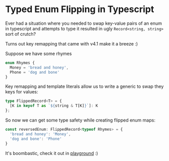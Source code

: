 # Typed Enum Flipping in Typescript

Ever had a situation where you needed to swap key-value pairs of an enum in typescript and attempts to type it resulted in ugly `Record<string, string>` sort of crutch?

Turns out key remapping that came with v4.1 make it a breeze :)

Suppose we have some rhymes

```typescript
enum Rhymes {
  Money = 'bread and honey',
  Phone = 'dog and bone'
}
```

Key remapping and template literals allow us to write a generic to swap they keys for values:

```typescript
type FlippedRecord<T> = {
  [K in keyof T as `${string & T[K]}`]: K
};
```

So now we can get some type safety while creating flipped enum maps:

```typescript
const reversedEnum: FlippedRecord<typeof Rhymes> = {
  'bread and honey': 'Money',
  'dog and bone': 'Phone'
}
```

It's boombastic, check it out in [playground](https://www.typescriptlang.org/play?#code/PQKhAIEkBtoVwM4BcBOBDJBLA9gO3AGbYrhIAWApuGilgMbRVlJIAOCAXMMACYUBuAOiTZgAIwDudNMCQBPVhR4BaCrjgBbZQWiZWrTLgDmyw8vmKEdFHqTKATHQoBOcCGAAoDxaoAxXfpKAEoUdMQ8ADwAKgB84AC84ADeHuDgANoA0uCG4ADWFHLYBOBR1AjgAAYAJEnINsbgAGSlWQC6AL6VbRzgmR4dANxeaprgQWRyGhQVKWkAsniFCeAA5GIoFGg81Lg7ZEtyqwA0qeAACge4VImrPNhGuztiS6sDXmG4yOCb-BQoCCUAFF1Bpev49IoeCEwihIj5iuNJtMEHFEnM1hstjs0HtwFdCqteqtFtcjqc0ncHk9wC9rkS1pclvYWay2ey3h0gA) :)
